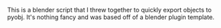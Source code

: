 This is a blender script that I threw together to quickly export objects to pyobj. It's nothing fancy and was based off of a blender plugin template.
